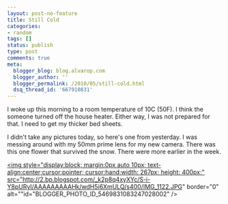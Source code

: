 ```yaml
---
layout: post-no-feature
title: Still Cold
categories:
- random
tags: []
status: publish
type: post
comments: true
meta:
  blogger_blog: blog.alvarop.com
  blogger_author: ''
  blogger_permalink: /2010/05/still-cold.html
  dsq_thread_id: '667910831'
---
```

I woke up this morning to a room temperature of 10C (50F). I think the someone turned off the house heater. Either way, I was not prepared for that. I need to get my thicker bed sheets.

I didn't take any pictures today, so here's one from yesterday. I was messing around with my 50mm prime lens for my new camera. There was this one flower that survived the snow. There were more earlier in the week.

<a onblur="try {parent.deselectBloggerImageGracefully();} catch(e) {}" href="http://2.bp.blogspot.com/_k2p8q4xyXYc/S-i-Y8pURyI/AAAAAAAAAHk/wdH5i6XmULQ/s1600/IMG_1122.JPG"><img style="display:block; margin:0px auto 10px; text-align:center;cursor:pointer; cursor:hand;width: 267px; height: 400px;" src="http://2.bp.blogspot.com/_k2p8q4xyXYc/S-i-Y8pURyI/AAAAAAAAAHk/wdH5i6XmULQ/s400/IMG_1122.JPG" border="0" alt=""id="BLOGGER_PHOTO_ID_5469831083247028002" /></a>
